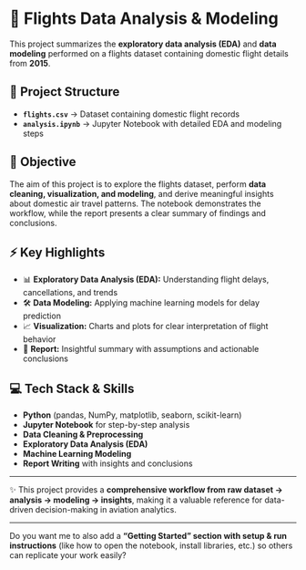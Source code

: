 # 🛫 Flights Data Analysis & Modeling

This project summarizes the **exploratory data analysis (EDA)** and **data modeling** performed on a flights dataset containing domestic flight details from **2015**.

## 📂 Project Structure

* **`flights.csv`** → Dataset containing domestic flight records
* **`analysis.ipynb`** → Jupyter Notebook with detailed EDA and modeling steps

## 🎯 Objective

The aim of this project is to explore the flights dataset, perform **data cleaning, visualization, and modeling**, and derive meaningful insights about domestic air travel patterns. The notebook demonstrates the workflow, while the report presents a clear summary of findings and conclusions.

## ⚡ Key Highlights

* 📊 **Exploratory Data Analysis (EDA):** Understanding flight delays, cancellations, and trends
* 🛠️ **Data Modeling:** Applying machine learning models for delay prediction
* 📈 **Visualization:** Charts and plots for clear interpretation of flight behavior
* 📝 **Report:** Insightful summary with assumptions and actionable conclusions

## 💻 Tech Stack & Skills

* **Python** (pandas, NumPy, matplotlib, seaborn, scikit-learn)
* **Jupyter Notebook** for step-by-step analysis
* **Data Cleaning & Preprocessing**
* **Exploratory Data Analysis (EDA)**
* **Machine Learning Modeling**
* **Report Writing** with insights and conclusions

---

✨ This project provides a **comprehensive workflow from raw dataset → analysis → modeling → insights**, making it a valuable reference for data-driven decision-making in aviation analytics.

---

Do you want me to also add a **“Getting Started” section with setup & run instructions** (like how to open the notebook, install libraries, etc.) so others can replicate your work easily?
